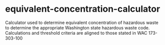 # equivalent-concentration-calculator

Calculator used to determine equivalent concentration of hazardous waste to determine the appropriate Washington state hazardous waste code.
Calculations and threshold criteria are aligned to those stated in WAC 173-303-100
